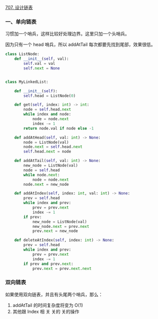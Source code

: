[707. 设计链表](https://leetcode-cn.com/problems/design-linked-list/)

### 一、单向链表

习惯加一个哨兵，这样比较好处理边界。这里只加一个头哨兵。

因为只有一个 head 哨兵，所以 addAtTail 每次都要先找到尾部，效果很低。

```py
class ListNode:
    def __init__(self, val):
        self.val = val
        self.next = None


class MyLinkedList:

    def __init__(self):
        self.head = ListNode(0)

    def get(self, index: int) -> int:
        node = self.head.next
        while index and node:
            node = node.next
            index -= 1
        return node.val if node else -1

    def addAtHead(self, val: int) -> None:
        node = ListNode(val)
        node.next = self.head.next
        self.head.next = node

    def addAtTail(self, val: int) -> None:
        new_node = ListNode(val)
        node = self.head
        while node.next:
            node = node.next
        node.next = new_node

    def addAtIndex(self, index: int, val: int) -> None:
        prev = self.head
        while index and prev:
            prev = prev.next
            index -= 1
        if prev:
            new_node = ListNode(val)
            new_node.next = prev.next
            prev.next = new_node

    def deleteAtIndex(self, index: int) -> None:
        prev = self.head
        while index and prev:
            prev = prev.next
            index -= 1
        if prev and prev.next:
            prev.next = prev.next.next
```

### 双向链表

如果使用双向链表，并且有头尾两个哨兵，那么：

1. addAtTail 的时间复杂度将变为 O(1)
2. 其他跟 Index
 相
关
关的
关的操作
